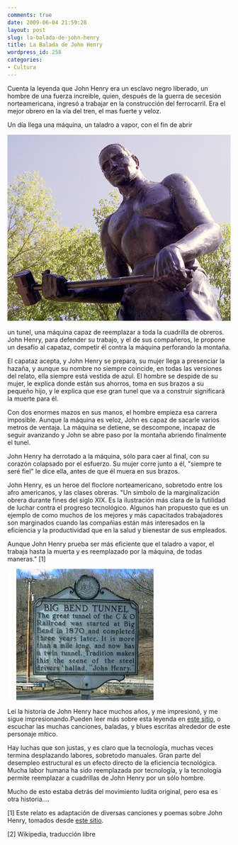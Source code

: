 ```yaml
---
comments: true
date: 2009-06-04 21:59:28
layout: post
slug: la-balada-de-john-henry
title: La Balada de John Henry
wordpress_id: 258
categories:
- Cultura
---
```


Cuenta la leyenda que John Henry era un esclavo negro liberado, un hombre de una fuerza increible, quien, después de la guerra de secesión norteamericana, ingresó a trabajar en la construcción del ferrocarril. Era el mejor obrero en la vía del tren, el mas fuerte y veloz.

Un día llega una máquina, un taladro a vapor, con el fin de abrir

![john_henry.jpg](john_henry.jpg)

un tunel, una máquina capaz de reemplazar a toda la cuadrilla de obreros. John Henry, para defender su trabajo, y el de sus compañeros, le propone un desafío al capataz, competir él contra la máquina perforando la montaña.

El capataz acepta, y John Henry se prepara,  su mujer llega a presenciar la hazaña, y aunque su nombre no siempre coincide, en todas las versiones del relato, ella siempre está vestida de azul. El hombre se despide de su mujer, le explica donde están sus ahorros, toma en sus brazos a su pequeño hijo, y le explica que ese gran tunel que va a construir significará la muerte para él.

Con dos enormes mazos en sus manos, el hombre empieza esa carrera imposible. Aunque la máquina es veloz, John es capaz de sacarle varios metros de ventaja. La máquina se detiene, se descompone, incapaz de seguir avanzando y John se abre paso por la montaña abriendo finalmente el tunel.

John Henry ha derrotado a la máquina, sólo para caer al final, con su corazón colapsado por el esfuerzo. Su mujer corre junto a él, "siempre te seré fiel" le dice ella, antes de que él muera en sus brazos.

John Henry, es un heroe del floclore norteamericano, sobretodo entre los afro americanos, y las clases obreras. "Un simbolo de la marginalización obrera durante fines del siglo XIX. Es la ilustración más clara de la futilidad de luchar contra el progreso tecnológico. Algunos han propuesto que es un ejemplo de como muchos de los mejores y más capacitados trabajadores son marginados cuando las compañias están más interesados en la eficiencia y la productividad que en la salud y bienestar de sus empleados.

Aunque John Henry prueba ser más eficiente que el taladro a vapor, el trabaja hasta la muerta y es reemplazado por la máquina, de todas maneras." [1]


![](big_bend_tunnel_john_henry.jpg)

Leí la historia de John Henry hace muchos años, y me impresionó, y me sigue impresionando.Pueden leer más sobre esta leyenda en [este sitio](http://www.ibiblio.org/john_henry/index.html), o escuchar las muchas canciones, baladas, y blues escritas alrededor de este personaje mítico.

Hay luchas que son justas, y es claro que la tecnología, muchas veces termina desplazando labores, sobretodo manuales. Gran parte del desempleo estructural es un efecto directo de la eficiencia tecnológica. Mucha labor humana ha sido reemplazada por tecnología, y la tecnología permite reemplazar a cuadrillas de John Henry por un sólo hombre.

Mucho de esto estaba detrás del movimiento ludita original, pero esa es otra historia....


[1] Este relato es adaptación de diversas canciones y poemas sobre John Henry, tomados desde [este sitio](http://www.ibiblio.org/john_henry/story1.html).

[2] Wikipedia, traducción libre
